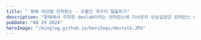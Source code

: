```yaml
---
title: " 항해 데브랩 컨퍼런스 - 우물안 개구리 탈출하기"
description: "항해에서 주최한 devlab이라는 컨퍼런스에 다녀온뒤 인상깊었던 컨퍼런스 내용들에 대해 요약 정리하였습니다. "
pubDate: "08 29 2024"
heroImage: "/minglog.github.io/heroImgs/devtalk.JPG"
---
```

